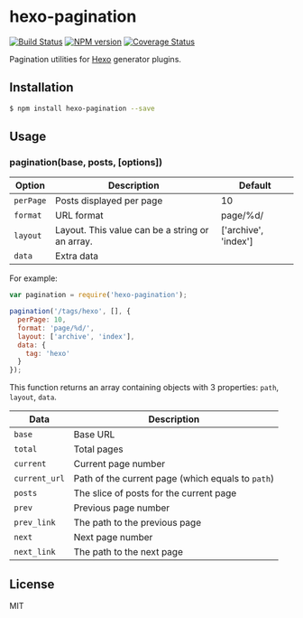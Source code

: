 # hexo-pagination

[![Build Status](https://github.com/hexojs/hexo-pagination/workflows/Tester/badge.svg)](https://github.com/hexojs/hexo-pagination/actions?query=workflow%3ATester)
[![NPM version](https://badge.fury.io/js/hexo-pagination.svg)](https://www.npmjs.com/package/hexo-pagination)
[![Coverage Status](https://img.shields.io/coveralls/hexojs/hexo-pagination.svg)](https://coveralls.io/r/hexojs/hexo-pagination?branch=master)

Pagination utilities for [Hexo] generator plugins.

## Installation

``` bash
$ npm install hexo-pagination --save
```

## Usage

### pagination(base, posts, [options])

Option | Description | Default
--- | --- | ---
`perPage` | Posts displayed per page | 10
`format` | URL format | page/%d/
`layout` | Layout. This value can be a string or an array. | ['archive', 'index']
`data` | Extra data |

For example:

``` js
var pagination = require('hexo-pagination');

pagination('/tags/hexo', [], {
  perPage: 10,
  format: 'page/%d/',
  layout: ['archive', 'index'],
  data: {
    tag: 'hexo'
  }
});
```

This function returns an array containing objects with 3 properties: `path`, `layout`, `data`.

Data | Description
--- | --- 
`base` | Base URL
`total` | Total pages
`current` | Current page number
`current_url` | Path of the current page (which equals to `path`)
`posts` | The slice of posts for the current page
`prev` | Previous page number
`prev_link` | The path to the previous page
`next` | Next page number
`next_link` | The path to the next page

## License

MIT

[Hexo]: https://hexo.io/
